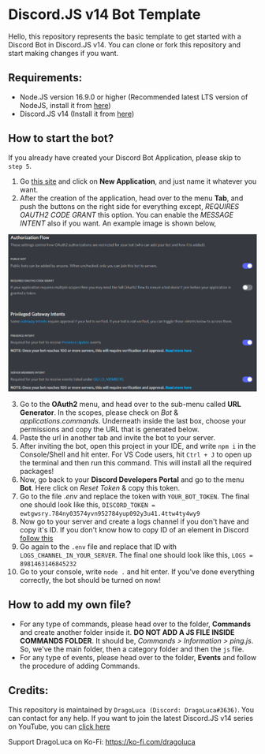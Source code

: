 # Discord.JS v14 Bot Template

Hello, this repository represents the basic template to get started with a Discord Bot in Discord.JS v14. You can clone or fork this repository and start making changes if you want.

## Requirements:
* Node.JS version 16.9.0 or higher (Recommended latest LTS version of NodeJS, install it from [here](https://nodejs.org/en/))
* Discord.JS v14 (Install it from [here](https://www.npmjs.com/package/discord.js/v/14.0.3))

## How to start the bot?
If you already have created your Discord Bot Application, please skip to `step 5`.
1. Go [this site](https://discord.com/developers/applications) and click on **New Application**, and just name it whatever you want.
2. After the creation of the application, head over to the menu **Tab**, and push the buttons on the right side for everything except, *REQUIRES OAUTH2 CODE GRANT* this option. You can enable the *MESSAGE INTENT* also if you want. An example image is shown below,

![Setup the Bot like this](/Images/bot.png "Discord Developers Portal")

3. Go to the **OAuth2** menu, and head over to the sub-menu called **URL Generator**. In the scopes, please check on *Bot* & *applications.commands*. Underneath inside the last box, choose your permissions and copy the URL that is generated below.
4. Paste the url in another tab and invite the bot to your server.
5. After inviting the bot, open this project in your IDE, and write `npm i` in the Console/Shell and hit enter. For VS Code users, hit `Ctrl + J` to open up the terminal and then run this command. This will install all the required packages!
6. Now, go back to your **Discord Developers Portal** and go to the menu **Bot**. Here click on *Reset Token* & copy this token.
7. Go to the file *.env* and replace the token with `YOUR_BOT_TOKEN`. The final one should look like this,
`DISCORD_TOKEN = ewtgwsry.784ny03574yvn952784yup092y3u41.4ttw4ty4wy9`
8. Now go to your server and create a logs channel if you don't have and copy it's ID. If you don't know how to copy ID of an element in Discord [follow this](https://support.discord.com/hc/en-us/articles/206346498-Where-can-I-find-my-User-Server-Message-ID-)
9. Go again to the `.env` file and replace that ID with `LOGS_CHANNEL_IN_YOUR_SERVER`. The final one should look like this,
`LOGS = 8981463146845232`
10. Go to your console, write `node .` and hit enter. If you've done everything correctly, the bot should be turned on now!

## How to add my own file?
* For any type of commands, please head over to the folder, **Commands** and create another folder inside it. **DO NOT ADD A JS FILE INSIDE COMMANDS FOLDER**. It should be, *Commands > Information > ping.js*. So, we've the main folder, then a category folder and then the `js` file.
* For any type of events, please head over to the folder, **Events** and follow the procedure of adding Commands.

## Credits:
This repository is maintained by `DragoLuca (Discord: DragoLuca#3636)`. You can contact for any help. If you want to join the latest Discord.JS v14 series on YouTube, you can [click here](https://youtube.com/DragoLucaCodes)

Support DragoLuca on Ko-Fi: https://ko-fi.com/dragoluca